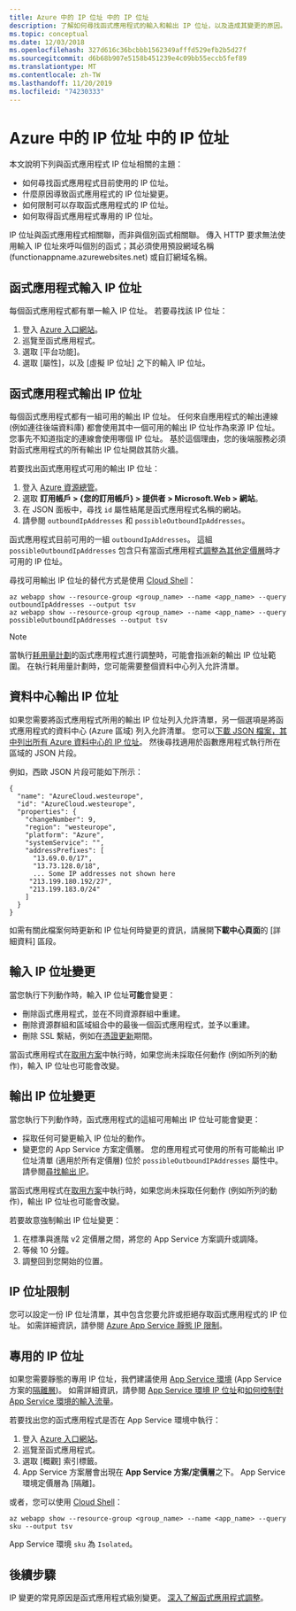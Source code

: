 ```yaml
---
title: Azure 中的 IP 位址 中的 IP 位址
description: 了解如何尋找函式應用程式的輸入和輸出 IP 位址，以及造成其變更的原因。
ms.topic: conceptual
ms.date: 12/03/2018
ms.openlocfilehash: 327d616c36bcbbb1562349afffd529efb2b5d27f
ms.sourcegitcommit: d6b68b907e5158b451239e4c09bb55eccb5fef89
ms.translationtype: MT
ms.contentlocale: zh-TW
ms.lasthandoff: 11/20/2019
ms.locfileid: "74230333"
---
```

# <a name="ip-addresses-in-azure-functions"></a>Azure 中的 IP 位址 中的 IP 位址

本文說明下列與函式應用程式 IP 位址相關的主題：

* 如何尋找函式應用程式目前使用的 IP 位址。
* 什麼原因導致函式應用程式的 IP 位址變更。
* 如何限制可以存取函式應用程式的 IP 位址。
* 如何取得函式應用程式專用的 IP 位址。

IP 位址與函式應用程式相關聯，而非與個別函式相關聯。 傳入 HTTP 要求無法使用輸入 IP 位址來呼叫個別的函式；其必須使用預設網域名稱 (functionappname.azurewebsites.net) 或自訂網域名稱。

## <a name="function-app-inbound-ip-address"></a>函式應用程式輸入 IP 位址

每個函式應用程式都有單一輸入 IP 位址。 若要尋找該 IP 位址：

1. 登入 [Azure 入口網站](https://portal.azure.com)。
2. 巡覽至函式應用程式。
3. 選取 [平台功能]。
4. 選取 [屬性]，以及 [虛擬 IP 位址] 之下的輸入 IP 位址。

## <a name="find-outbound-ip-addresses"></a>函式應用程式輸出 IP 位址

每個函式應用程式都有一組可用的輸出 IP 位址。 任何來自應用程式的輸出連線 (例如連往後端資料庫) 都會使用其中一個可用的輸出 IP 位址作為來源 IP 位址。 您事先不知道指定的連線會使用哪個 IP 位址。 基於這個理由，您的後端服務必須對函式應用程式的所有輸出 IP 位址開啟其防火牆。

若要找出函式應用程式可用的輸出 IP 位址：

1. 登入 [Azure 資源總管](https://resources.azure.com)。
2. 選取 **訂用帳戶 > {您的訂用帳戶} > 提供者 > Microsoft.Web > 網站**。
3. 在 JSON 面板中，尋找 `id` 屬性結尾是函式應用程式名稱的網站。
4. 請參閱 `outboundIpAddresses` 和 `possibleOutboundIpAddresses`。 

函式應用程式目前可用的一組 `outboundIpAddresses`。 這組 `possibleOutboundIpAddresses` 包含只有當函式應用程式[調整為其他定價層](#outbound-ip-address-changes)時才可用的 IP 位址。

尋找可用輸出 IP 位址的替代方式是使用 [Cloud Shell](../cloud-shell/quickstart.md)：

```azurecli-interactive
az webapp show --resource-group <group_name> --name <app_name> --query outboundIpAddresses --output tsv
az webapp show --resource-group <group_name> --name <app_name> --query possibleOutboundIpAddresses --output tsv
```
> [!NOTE]
> 當執行[耗用量計劃](functions-scale.md#consumption-plan)的函式應用程式進行調整時，可能會指派新的輸出 IP 位址範圍。 在執行耗用量計劃時，您可能需要整個資料中心列入允許清單。

## <a name="data-center-outbound-ip-addresses"></a>資料中心輸出 IP 位址

如果您需要將函式應用程式所用的輸出 IP 位址列入允許清單，另一個選項是將函式應用程式的資料中心 (Azure 區域) 列入允許清單。 您可以[下載 JSON 檔案，其中列出所有 Azure 資料中心的 IP 位址](https://www.microsoft.com/en-us/download/details.aspx?id=56519)。 然後尋找適用於函數應用程式執行所在區域的 JSON 片段。

例如，西歐 JSON 片段可能如下所示：

```
{
  "name": "AzureCloud.westeurope",
  "id": "AzureCloud.westeurope",
  "properties": {
    "changeNumber": 9,
    "region": "westeurope",
    "platform": "Azure",
    "systemService": "",
    "addressPrefixes": [
      "13.69.0.0/17",
      "13.73.128.0/18",
      ... Some IP addresses not shown here
     "213.199.180.192/27",
     "213.199.183.0/24"
    ]
  }
}
```

 如需有關此檔案何時更新和 IP 位址何時變更的資訊，請展開**下載中心頁面**的 [詳細資料][](https://www.microsoft.com/en-us/download/details.aspx?id=56519) 區段。

## <a name="inbound-ip-address-changes"></a>輸入 IP 位址變更

當您執行下列動作時，輸入 IP 位址**可能**會變更：

- 刪除函式應用程式，並在不同資源群組中重建。
- 刪除資源群組和區域組合中的最後一個函式應用程式，並予以重建。
- 刪除 SSL 繫結，例如在[憑證更新](../app-service/configure-ssl-certificate.md#renew-certificate)期間。

當函式應用程式在[取用方案](functions-scale.md#consumption-plan)中執行時，如果您尚未採取任何動作 (例如所列的動作)，輸入 IP 位址也可能會改變。

## <a name="outbound-ip-address-changes"></a>輸出 IP 位址變更

當您執行下列動作時，函式應用程式的這組可用輸出 IP 位址可能會變更：

* 採取任何可變更輸入 IP 位址的動作。
* 變更您的 App Service 方案定價層。 您的應用程式可使用的所有可能輸出 IP 位址清單 (適用於所有定價層) 位於 `possibleOutboundIPAddresses` 屬性中。 請參閱[尋找輸出 IP](#find-outbound-ip-addresses)。

當函式應用程式在[取用方案](functions-scale.md#consumption-plan)中執行時，如果您尚未採取任何動作 (例如所列的動作)，輸出 IP 位址也可能會改變。

若要故意強制輸出 IP 位址變更：

1. 在標準與進階 v2 定價層之間，將您的 App Service 方案調升或調降。
2. 等候 10 分鐘。
3. 調整回到您開始的位置。

## <a name="ip-address-restrictions"></a>IP 位址限制

您可以設定一份 IP 位址清單，其中包含您要允許或拒絕存取函式應用程式的 IP 位址。 如需詳細資訊，請參閱 [Azure App Service 靜態 IP 限制](../app-service/app-service-ip-restrictions.md)。

## <a name="dedicated-ip-addresses"></a>專用的 IP 位址

如果您需要靜態的專用 IP 位址，我們建議使用 [App Service 環境](../app-service/environment/intro.md) (App Service 方案的[隔離層](https://azure.microsoft.com/pricing/details/app-service/))。 如需詳細資訊，請參閱 [App Service 環境 IP 位址](../app-service/environment/network-info.md#ase-ip-addresses)和[如何控制對 App Service 環境的輸入流量](../app-service/environment/app-service-app-service-environment-control-inbound-traffic.md)。

若要找出您的函式應用程式是否在 App Service 環境中執行：

1. 登入 [Azure 入口網站](https://portal.azure.com)。
2. 巡覽至函式應用程式。
3. 選取 [概觀] 索引標籤。
4. App Service 方案層會出現在 **App Service 方案/定價層**之下。 App Service 環境定價層為 [隔離]。
 
或者，您可以使用 [Cloud Shell](../cloud-shell/quickstart.md)：

```azurecli-interactive
az webapp show --resource-group <group_name> --name <app_name> --query sku --output tsv
```

App Service 環境 `sku` 為 `Isolated`。

## <a name="next-steps"></a>後續步驟

IP 變更的常見原因是函式應用程式級別變更。 [深入了解函式應用程式調整](functions-scale.md)。
